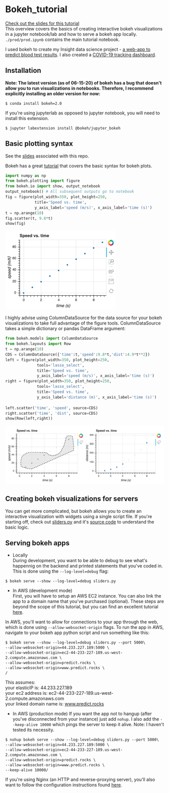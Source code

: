 # Bokeh_tutorial

[Check out the slides for this tutorial](https://rashecl.github.io/Bokeh_tutorial/prod/prod.slides.html#/)
<br>
This overview covers the basics of creating interactive bokeh visualizations in a jupyter notebook/lab and how to serve a bokeh app locally. `./prod/prod.ipynb` contains the main tutorial notebook. <br>

I used bokeh to create my Insight data science project - [a web-app to predict blood test results](http://healthforecaster.xyz/HF). I also created a [COVID-19 tracking dashboard](predict.rocks).


## Installation
<b> Note: The latest version (as of 06-15-20) of bokeh has a bug that doesn't allow you to run visualizations in notebooks. Therefore, I recommend explicitly installing an older version for now: </b>
``` console
$ conda install bokeh=2.0
```
If you're using jupyterlab as opposed to jupyter notebook, you will need to install this extension.
``` console
$ jupyter labextension install @bokeh/jupyter_bokeh
```

## Basic plotting syntax
See the [slides](https://rashecl.github.io/Bokeh_tutorial/prod/prod.slides.html#/) associated with this repo. <br>

Bokeh has a great [tutorial](https://mybinder.org/v2/gh/bokeh/bokeh-notebooks/master?filepath=tutorial%2F00%20-%20Introduction%20and%20Setup.ipynb) that covers the basic syntax for bokeh plots.

``` python
import numpy as np
from bokeh.plotting import figure
from bokeh.io import show, output_notebook
output_notebook() # All subsequent outputs go to notebook
fig = figure(plot_width=350, plot_height=250,
             title='Speed vs. time',
             y_axis_label='speed (m/s)', x_axis_label='time (s)')
t = np.arange(10)
fig.scatter(t, 9.8*t)
show(fig)
```
![basic plot](/figs/basic_syntax_1.png)

I highly advise using ColumnDataSource for the data source for your bokeh visualizations to take full advantage of the figure tools. ColumnDataSource takes a simple dictionary or pandas DataFrame argument:
``` python 
from bokeh.models import ColumnDataSource
from bokeh.layouts import Row 
t = np.arange(10)
CDS = ColumnDataSource({'time':t,'speed':9.8*t,'dist':4.9*t**2})
left = figure(plot_width=350, plot_height=250,
              tools='lasso_select',
              title='Speed vs. time',
              y_axis_label='speed (m/s)', x_axis_label='time (s)')
right = figure(plot_width=350, plot_height=250,
              tools='lasso_select',
              title='Speed vs. time',
              y_axis_label='distance (m)', x_axis_label='time (s)')

left.scatter('time', 'speed', source=CDS)
right.scatter('time', 'dist', source=CDS)
show(Row(left,right))
```
![linked plot](/figs/basic_syntax_2.png)
## Creating bokeh visualizations for servers
You can get more complicated, but bokeh allows you to create an interactive visualization with widgets using a single script file. 
If you're starting off, check out [sliders.py](https://demo.bokeh.org/sliders) and it's [source code](https://github.com/bokeh/bokeh/blob/master/examples/app/sliders.py) to understand the basic logic. 

## Serving bokeh apps

* Locally <br> 
During development, you want to be able to debug to see what's happennig on the backend and printed statements that you've coded in. This is done using the `--log-level=debug` flag:
  
``` console
$ bokeh serve --show --log-level=debug sliders.py
```

* In AWS (development mode) <br>
First, you will have to setup an AWS EC2 instance. You can also link the app to a domain name that you've purchased (optional). These steps are beyond the scope of this tutorial, but you can find an excellent tutorial [here](https://docs.google.com/presentation/d/1Z18wadUskWYdW2iOaX3rypoO1HftaOS-mHw2qHr_sSs/edit?usp=sharing).

In AWS, you'll want to allow for connections to your app through the web, which is done using `--allow-websocket-origin` flags.
To run the app in AWS, navigate to your bokeh app python script and run something like this:

``` console 
$ bokeh serve --show --log-level=debug sliders.py --port 5000\
--allow-websocket-origin=44.233.227.189:5000 \
--allow-websocket-origin=ec2-44-233-227-189.us-west-2.compute.amazonaws.com \
--allow-websocket-origin=predict.rocks \
--allow-websocket-origin=www.predict.rocks \
/
```

This assumes:<br>
your elasticIP is: 44.233.227.189 <br>
your ec2 address is: ec2-44-233-227-189.us-west-2.compute.amazonaws.com <br>
your linked domain name is: www.predict.rocks <br>

* In AWS (production mode)
If you want the app not to hangup (after you've disconnected from your instance) just add `nohup`. I also add the `--keep-alive 10000` which pings the server to keep it alive. Note: I haven't tested its necessity. 


``` console 
$ nohup bokeh serve --show --log-level=debug sliders.py --port 5000\
--allow-websocket-origin=44.233.227.189:5000 \
--allow-websocket-origin=ec2-44-233-227-189.us-west-2.compute.amazonaws.com \
--allow-websocket-origin=predict.rocks \
--allow-websocket-origin=www.predict.rocks \
--keep-alive 10000/
```

If you're using Nginx (an HTTP and reverse-proxying server), you'll also want to follow the configuration instructions found [here](https://docs.bokeh.org/en/latest/docs/user_guide/server.html#nginx).
